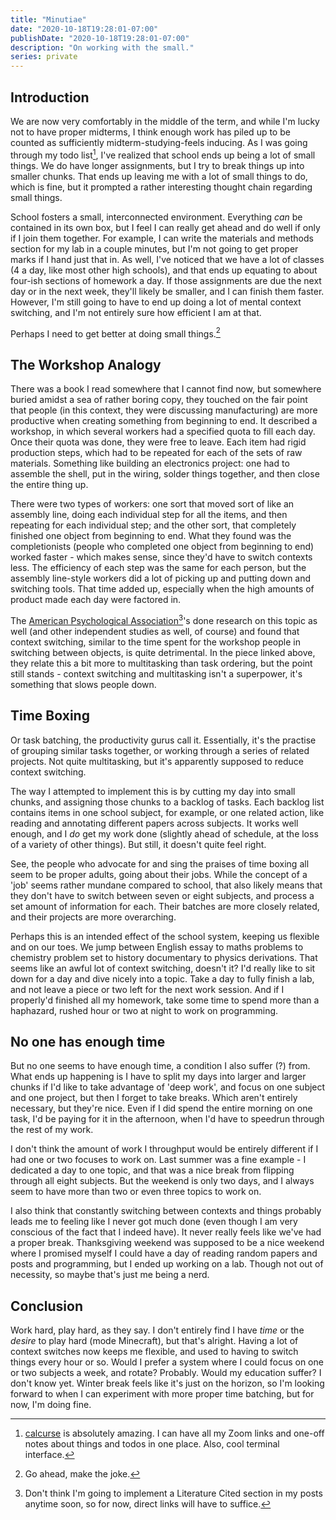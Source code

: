 ```yaml
---
title: "Minutiae"
date: "2020-10-18T19:28:01-07:00"
publishDate: "2020-10-18T19:28:01-07:00"
description: "On working with the small."
series: private
---
```


## Introduction

We are now very comfortably in the middle of the term, and while I'm lucky not to have proper midterms, I think enough work has piled up to be counted as sufficiently midterm-studying-feels inducing. As I was going through my todo list[^1], I've realized that school ends up being a lot of small things. We do have longer assignments, but I try to break things up into smaller chunks. That ends up leaving me with a lot of small things to do, which is fine, but it prompted a rather interesting thought chain regarding small things.

School fosters a small, interconnected environment. Everything _can_ be contained in its own box, but I feel I can really get ahead and do well if only if I join them together. For example, I can write the materials and methods section for my lab in a couple minutes, but I'm not going to get proper marks if I hand just that in. As well, I've noticed that we have a lot of classes (4 a day, like most other high schools), and that ends up equating to about four-ish sections of homework a day. If those assignments are due the next day or in the next week, they'll likely be smaller, and I can finish them faster. However, I'm still going to have to end up doing a lot of mental context switching, and I'm not entirely sure how efficient I am at that.

Perhaps I need to get better at doing small things.[^2]

## The Workshop Analogy

There was a book I read somewhere that I cannot find now, but somewhere buried amidst a sea of rather boring copy, they touched on the fair point that people (in this context, they were discussing manufacturing) are more productive when creating something from beginning to end. It described a workshop, in which several workers had a specified quota to fill each day. Once their quota was done, they were free to leave. Each item had rigid production steps, which had to be repeated for each of the sets of raw materials. Something like building an electronics project: one had to assemble the shell, put in the wiring, solder things together, and then close the entire thing up.

There were two types of workers: one sort that moved sort of like an assembly line, doing each individual step for all the items, and then repeating for each individual step; and the other sort, that completely finished one object from beginning to end. What they found was the completionists (people who completed one object from beginning to end) worked faster - which makes sense, since they'd have to switch contexts less. The efficiency of each step was the same for each person, but the assembly line-style workers did a lot of picking up and putting down and switching tools. That time added up, especially when the high amounts of product made each day were factored in.

The [American Psychological Association](https://www.apa.org/research/action/multitask)[^3]'s done research on this topic as well (and other independent studies as well, of course) and found that context switching, similar to the time spent for the workshop people in switching between objects, is quite detrimental. In the piece linked above, they relate this a bit more to multitasking than task ordering, but the point still stands - context switching and multitasking isn't a superpower, it's something that slows people down.

## Time Boxing

Or task batching, the productivity gurus call it. Essentially, it's the practise of grouping similar tasks together, or working through a series of related projects. Not quite multitasking, but it's apparently supposed to reduce context switching.

The way I attempted to implement this is by cutting my day into small chunks, and assigning those chunks to a backlog of tasks. Each backlog list contains items in one school subject, for example, or one related action, like reading and annotating different papers across subjects. It works well enough, and I _do_ get my work done (slightly ahead of schedule, at the loss of a variety of other things). But still, it doesn't quite feel right.

See, the people who advocate for and sing the praises of time boxing all seem to be proper adults, going about their jobs. While the concept of a 'job' seems rather mundane compared to school, that also likely means that they don't have to switch between seven or eight subjects, and process a set amount of information for each. Their batches are more closely related, and their projects are more overarching.

Perhaps this is an intended effect of the school system, keeping us flexible and on our toes. We jump between English essay to maths problems to chemistry problem set to history documentary to physics derivations. That seems like an awful lot of context switching, doesn't it? I'd really like to sit down for a day and dive nicely into a topic. Take a day to fully finish a lab, and not leave a piece or two left for the next work session. And if I properly'd finished all my homework, take some time to spend more than a haphazard, rushed hour or two at night to work on programming.

## No one has enough time

But no one seems to have enough time, a condition I also suffer (?) from. What ends up happening is I have to split my days into larger and larger chunks if I'd like to take advantage of 'deep work', and focus on one subject and one project, but then I forget to take breaks. Which aren't entirely necessary, but they're nice. Even if I did spend the entire morning on one task, I'd be paying for it in the afternoon, when I'd have to speedrun through the rest of my work.

I don't think the amount of work I throughput would be entirely different if I had one or two focuses to work on. Last summer was a fine example - I dedicated a day to one topic, and that was a nice break from flipping through all eight subjects. But the weekend is only two days, and I always seem to have more than two or even three topics to work on.

I also think that constantly switching between contexts and things probably leads me to feeling like I never got much done (even though I am very conscious of the fact that I indeed have). It never really feels like we've had a proper break. Thanksgiving weekend was supposed to be a nice weekend where I promised myself I could have a day of reading random papers and posts and programming, but I ended up working on a lab. Though not out of necessity, so maybe that's just me being a nerd.

## Conclusion

Work hard, play hard, as they say. I don't entirely find I have _time_ or the _desire_ to play hard (mode Minecraft), but that's alright. Having a lot of context switches now keeps me flexible, and used to having to switch things every hour or so. Would I prefer a system where I could focus on one or two subjects a week, and rotate? Probably. Would my education suffer? I don't know yet. Winter break feels like it's just on the horizon, so I'm looking forward to when I can experiment with more proper time batching, but for now, I'm doing fine.

[^1]: [calcurse](https://calcurse.org/) is absolutely amazing. I can have all my Zoom links and one-off notes about things and todos in one place. Also, cool terminal interface.
[^2]: Go ahead, make the joke.
[^3]: Don't think I'm going to implement a Literature Cited section in my posts anytime soon, so for now, direct links will have to suffice.
